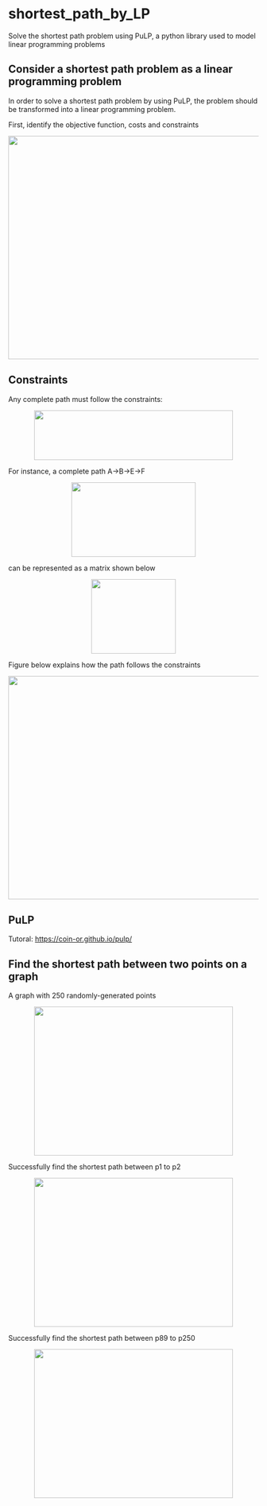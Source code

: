 # shortest_path_by_LP
Solve the shortest path problem using PuLP, a python library used to model linear programming problems  

## Consider a shortest path problem as a linear programming problem
In order to solve a shortest path problem by using PuLP, the problem should be transformed into a linear programming problem.  
  
First, identify the objective function, costs and constraints
<p align="center"><img src="https://github.com/zhamba1130/shortest_path_by_PuLP/assets/58042279/facd6655-9742-4d18-98dd-df5f1ed56f8d.jpg" width="800" height="450">

## Constraints
Any complete path must follow the constraints:  
<p align="center"><img src="https://github.com/zhamba1130/shortest_path_by_PuLP/assets/58042279/ae9523ca-37d4-410f-9809-449f462228f7.jpg" width="400" height="100">  
  
For instance, a complete path A->B->E->F  
<p align="center"><img src="https://github.com/zhamba1130/shortest_path_by_PuLP/assets/58042279/21ac3f5d-a1e9-45e8-a6dc-5a87d201b905.jpg" width="250" height="150">  
  
can be represented as a matrix shown below  
<p align="center"><img src="https://github.com/zhamba1130/shortest_path_by_PuLP/assets/58042279/bac72a1c-ede2-4dfa-b100-e57578ead9ee" width="170" height="150">  
  
Figure below explains how the path follows the constraints  
<p align="center"><img src="https://github.com/zhamba1130/shortest_path_by_PuLP/assets/58042279/5c3cf0c2-fc71-441c-bc9c-488691d4ccec" width="800" height="450">  

## PuLP
Tutoral: https://coin-or.github.io/pulp/  

## Find the shortest path between two points on a graph  
A graph with 250 randomly-generated points  
<p align="center"><img src="https://github.com/zhamba1130/shortest_path_by_PuLP/assets/58042279/36b5e4b6-9dac-4087-a199-112aa46d3448.jpg" width="400" height="300">  
  
Successfully find the shortest path between p1 to p2 
<p align="center"><img src="https://github.com/zhamba1130/shortest_path_by_PuLP/assets/58042279/b285a223-f1b6-4702-8b07-5f4c199685a2.jpg" width="400" height="300">  

Successfully find the shortest path between p89 to p250 
<p align="center"><img src="https://github.com/zhamba1130/shortest_path_by_PuLP/assets/58042279/a807eeb5-51e7-4f35-ba97-f65ac122da67.jpg" width="400" height="300">  
